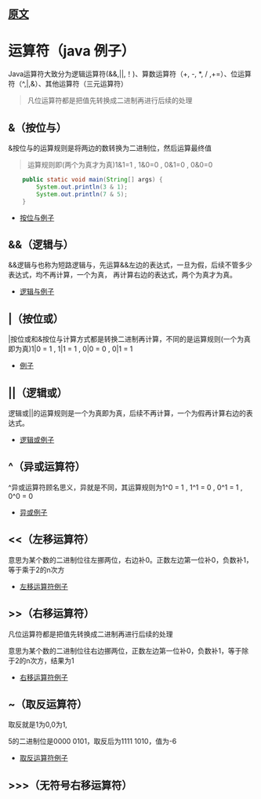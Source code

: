 ## [原文](https://www.jianshu.com/p/8cf5af30f245)

# 运算符（java 例子）
 
Java运算符大致分为逻辑运算符(&&,||,！)、算数运算符（+, -, *, / ,+=）、位运算符（^,|,&）、其他运算符（三元运算符）

> 凡位运算符都是把值先转换成二进制再进行后续的处理

## &（按位与）

&按位与的运算规则是将两边的数转换为二进制位，然后运算最终值
> 运算规则即(两个为真才为真)1&1=1 , 1&0=0 , 0&1=0 , 0&0=0

```java
    public static void main(String[] args) {
        System.out.println(3 & 1);
        System.out.println(7 & 5);
    }
```
- [按位与例子](/algorithms-demo/src/main/java/space/pankui/logic_operation/BitwiseAndExample01.java)


## &&（逻辑与）

&&逻辑与也称为短路逻辑与，先运算&&左边的表达式，一旦为假，后续不管多少表达式，均不再计算，一个为真，
再计算右边的表达式，两个为真才为真。

- [逻辑与例子](//algorithms-demo/src/main/java/space/pankui/logic_operation/LogicAndExample01.java)


## |（按位或）

|按位或和&按位与计算方式都是转换二进制再计算，不同的是运算规则(一个为真即为真)1|0 = 1 , 1|1 = 1 , 0|0 = 0 , 0|1 = 1

- [例子](/algorithms-demo/src/main/java/space/pankui/logic_operation/BitwiseOrExample01.java)

## ||（逻辑或）

逻辑或||的运算规则是一个为真即为真，后续不再计算，一个为假再计算右边的表达式。

- [逻辑或例子](/algorithms-demo/src/main/java/space/pankui/logic_operation/LogicalOrExample01.java)


## ^（异或运算符）

^异或运算符顾名思义，异就是不同，其运算规则为1^0 = 1 , 1^1 = 0 , 0^1 = 1 , 0^0 = 0

- [异或例子](/algorithms-demo/src/main/java/space/pankui/logic_operation/XOR_Example01.java)


## <<（左移运算符）

意思为某个数的二进制位往左挪两位，右边补0。正数左边第一位补0，负数补1，等于乘于2的n次方

- [左移运算符例子](/algorithms-demo/src/main/java/space/pankui/logic_operation/LeftShiftOperator.java)

## >>（右移运算符）

凡位运算符都是把值先转换成二进制再进行后续的处理

意思为某个数的二进制位往右边挪两位，正数左边第一位补0，负数补1，等于除于2的n次方，结果为1


- [右移运算符例子](/algorithms-demo/src/main/java/space/pankui/logic_operation/RightShiftOperator.java)


## ~（取反运算符）

取反就是1为0,0为1,

5的二进制位是0000 0101，取反后为1111 1010，值为-6

- [取反运算符例子](/algorithms-demo/src/main/java/space/pankui/logic_operation/InverseOperatorExample01.java)



## >>>（无符号右移运算符）




